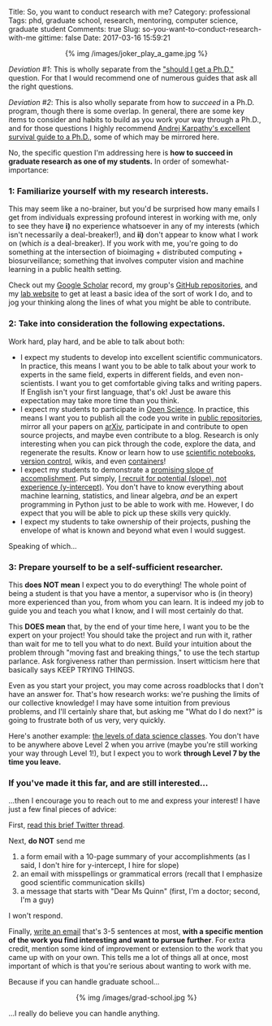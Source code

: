 Title: So, you want to conduct research with me?
Category: professional
Tags: phd, graduate school, research, mentoring, computer science, graduate student
Comments: true
Slug: so-you-want-to-conduct-research-with-me
gittime: false
Date: 2017-03-16 15:59:21

<center>{% img /images/joker_play_a_game.jpg %}</center>

*Deviation #1*: This is wholly separate from the ["should I get a Ph.D."](http://shouldigetaphd.com/) question. For that I would recommend one of numerous guides that ask all the right questions.

*Deviation #2*: This is also wholly separate from how to *succeed* in a Ph.D. program, though there is some overlap. In general, there are some key items to consider and habits to build as you work your way through a Ph.D., and for those questions I highly recommend [Andrej Karpathy's excellent survival guide to a Ph.D.](http://karpathy.github.io/2016/09/07/phd/), some of which may be mirrored here.

No, the specific question I'm addressing here is **how to succeed in graduate research as one of my students.** In order of somewhat-importance:

### 1: Familiarize yourself with my research interests.

This may seem like a no-brainer, but you'd be surprised how many emails I get from individuals expressing profound interest in working with me, only to see they have **i)** no experience whatsoever in any of my interests (which isn't necessarily a deal-breaker!), and **ii)** don't appear to know what I work on (which *is* a deal-breaker). If you work with me, you're going to do something at the intersection of bioimaging + distributed computing + biosurveillance; something that involves computer vision and machine learning in a public health setting.

Check out my [Google Scholar](http://scholar.google.com/citations?user=4EjRiycAAAAJ) record, my group's [GitHub repositories](https://github.com/quinngroup), and my [lab website](https://quinngroup.github.io/) to get at least a basic idea of the sort of work I do, and to jog your thinking along the lines of what you might be able to contribute.

### 2: Take into consideration the following expectations.

Work hard, play hard, and be able to talk about both:

 - I expect my students to develop into excellent scientific communicators. In practice, this means I want you to be able to talk about your work to experts in the same field, experts in different fields, and even non-scientists. I want you to get comfortable giving talks and writing papers. If English isn't your first language, that's ok! Just be aware this expectation may take more time than you think.
 - I expect my students to participate in [Open Science](https://en.wikipedia.org/wiki/Open_science). In practice, this means I want you to publish all the code you write in [public repositories](https://github.com/quinngroup), mirror all your papers on [arXiv](https://arxiv.org/), participate in and contribute to open source projects, and maybe even contribute to a blog. Research is only interesting when you can pick through the code, explore the data, and regenerate the results. Know or learn how to use [scientific notebooks](http://jupyter.org/), [version control](https://git-scm.com/), wikis, and even [containers](https://www.docker.com/)!
 - I expect my students to demonstrate a [promising slope of accomplishment](https://twitter.com/sama/status/792823320441786368). Put simply, [I recruit for potential (slope), not experience (y-intercept)](https://josh.works/blog/2015/6/25/a-little-bit-of-slope-makes-up-for-a-lot-of-y-intercept). You don't have to know everything about machine learning, statistics, and linear algebra, *and* be an expert programming in Python just to be able to work with me. However, I do expect that you will be able to pick up these skills very quickly.
 - I expect my students to take ownership of their projects, pushing the envelope of what is known and beyond what even I would suggest.

Speaking of which...

### 3: Prepare yourself to be a self-sufficient researcher.

This **does NOT mean** I expect you to do everything! The whole point of being a student is that you have a mentor, a supervisor who is (in theory) more experienced than you, from whom you can learn. It is indeed my job to guide you and teach you what I know, and I will most certainly do that.

This **DOES mean** that, by the end of your time here, I want you to be the expert on your project! You should take the project and run with it, rather than wait for me to tell you what to do next. Build your intuition about the problem through "moving fast and breaking things," to use the tech startup parlance. Ask forgiveness rather than permission. Insert witticism here that basically says KEEP TRYING THINGS.

Even as you start your project, you may come across roadblocks that I don't have an answer for. That's how research works: we're pushing the limits of our collective knowledge! I may have some intuition from previous problems, and I'll certainly share that, but asking me "What do I do next?" is going to frustrate both of us very, very quickly.

Here's another example: [the levels of data science classes](http://simplystatistics.org/2017/03/16/evo-ds-class/). You don't have to be anywhere above Level 2 when you arrive (maybe you're still working your way through Level 1!), but I expect you to work **through Level 7 by the time you leave.**

### If you've made it this far, and are still interested...

...then I encourage you to reach out to me and express your interest! I have just a few final pieces of advice:

First, [read this brief Twitter thread](https://twitter.com/DavidBindel/status/1054859324143616000).

Next, **do NOT** send me

 1. a form email with a 10-page summary of your accomplishments (as I said, I don't hire for y-intercept, I hire for slope)
 2. an email with misspellings or grammatical errors (recall that I emphasize good scientific communication skills)
 3. a message that starts with "Dear Ms Quinn" (first, I'm a doctor; second, I'm a guy)

I won't respond.

Finally, [write an email](https://magsol.github.io/pages/contact.html) that's 3-5 sentences at most, **with a specific mention of the work you find interesting and want to pursue further**. For extra credit, mention some kind of improvement or extension to the work that you came up with on your own. This tells me a lot of things all at once, most important of which is that you're serious about wanting to work with me.

Because if you can handle graduate school...

<center>{% img /images/grad-school.jpg %}</center>

...I really do believe you can handle anything.
